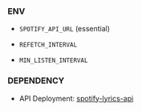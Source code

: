 ### ENV

-   `SPOTIFY_API_URL` (essential)

-   `REFETCH_INTERVAL`

-   `MIN_LISTEN_INTERVAL`

### DEPENDENCY

-   API Deployment: [spotify-lyrics-api](https://github.com/akashrchandran/spotify-lyrics-api)
